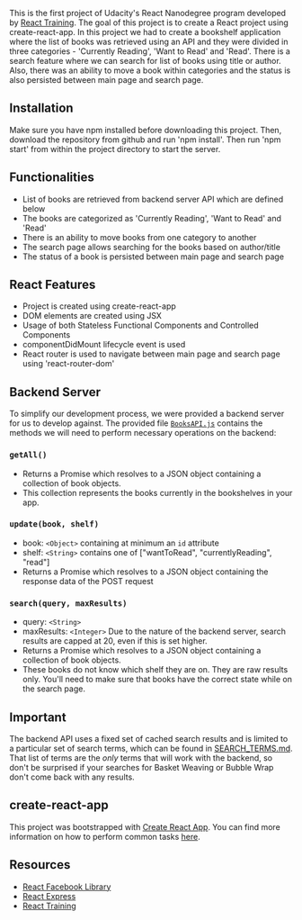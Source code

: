 This is the first project of Udacity's React Nanodegree program developed by [React Training](https://reacttraining.com). The goal of this project is to create a React project using create-react-app. In this project we had to create a bookshelf application where the list of books was retrieved using an API and they were divided in three categories - 'Currently Reading', 'Want to Read' and 'Read'. There is a search feature where we can search for list of books using title or author. Also, there was an ability to move a book within categories and the status is also persisted between main page and search page. 

## Installation
Make sure you have npm installed before downloading this project. Then, download the repository from github and run 'npm install'. Then run 'npm start' from within the project directory to start the server.

## Functionalities
* List of books are retrieved from backend server API which are defined below
* The books are categorized as 'Currently Reading', 'Want to Read' and 'Read'
* There is an ability to move books from one category to another
* The search page allows searching for the books based on author/title
* The status of a book is persisted between main page and search page

## React Features
* Project is created using create-react-app
* DOM elements are created using JSX
* Usage of both Stateless Functional Components and Controlled Components
* componentDidMount lifecycle event is used
* React router is used to navigate between main page and search page using 'react-router-dom'

## Backend Server

To simplify our development process, we were provided a backend server for us to develop against. The provided file [`BooksAPI.js`](src/BooksAPI.js) contains the methods we will need to perform necessary operations on the backend:

### `getAll()`
* Returns a Promise which resolves to a JSON object containing a collection of book objects.
* This collection represents the books currently in the bookshelves in your app.

### `update(book, shelf)`
* book: `<Object>` containing at minimum an `id` attribute
* shelf: `<String>` contains one of ["wantToRead", "currentlyReading", "read"]  
* Returns a Promise which resolves to a JSON object containing the response data of the POST request

### `search(query, maxResults)`
* query: `<String>`
* maxResults: `<Integer>` Due to the nature of the backend server, search results are capped at 20, even if this is set higher.
* Returns a Promise which resolves to a JSON object containing a collection of book objects.
* These books do not know which shelf they are on. They are raw results only. You'll need to make sure that books have the correct state while on the search page.

## Important
The backend API uses a fixed set of cached search results and is limited to a particular set of search terms, which can be found in [SEARCH_TERMS.md](SEARCH_TERMS.md). That list of terms are the _only_ terms that will work with the backend, so don't be surprised if your searches for Basket Weaving or Bubble Wrap don't come back with any results. 

## create-react-app

This project was bootstrapped with [Create React App](https://github.com/facebookincubator/create-react-app). You can find more information on how to perform common tasks [here](https://github.com/facebookincubator/create-react-app/blob/master/packages/react-scripts/template/README.md).

## Resources
* [React Facebook Library](https://facebook.github.io/react/)
* [React Express](http://www.react.express/)
* [React Training](https://reacttraining.com/)
